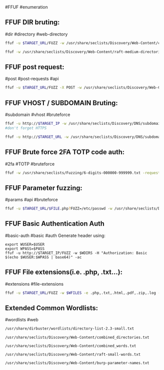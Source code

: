 #FFUF #enumeration 

**FFUF DIR bruting:**
---
#dir #directory #web-directory 

```bash
ffuf -u $TARGET_URL/FUZZ -w /usr/share/seclists/Discovery/Web-Content/common.txt
```

```bash
ffuf -w /usr/share/seclists/Discovery/Web-Content/raft-medium-directories.txt -u $TARGET_IP -recursion -e *.txt,.php,.html,.bak,.jar,.war,.backup,._backup -ac
```
**FFUF post request:**
---
#post #post-requests #api

```bash
ffuf -u $TARGET_URL/FUZZ -X POST -w /usr/share/seclists/Discovery/Web-Content/raft-medium-directories-lowercase.txt -mc all -fs 50 #-fs - filter results with file size equal to 50
```

**FFUF VHOST / SUBDOMAIN Bruting:**
---
#subdomain #vhost #bruteforce 

```bash
ffuf -u http://$TARGET_IP -w /usr/share/seclists/Discovery/DNS/subdomains-top1million-20000.txt -H "Host: FUZZ.$TARGET_URL" -ac
#don't forget HTTPS
```

```bash
ffuf -u http://$TARGET_URL -w /usr/share/seclists/Discovery/DNS/subdomains-top1million-20000.txt -H "Host: FUZZ.$TARGET_URL" -fs #default size
```

**FFUF Brute force 2FA TOTP code auth:**
---
#2fa #TOTP #bruteforce 

```bash
ffuf -w /usr/share/seclists/Fuzzing/6-digits-000000-999999.txt -request $BURPREQUEST -t 100
```

**FFUF Parameter fuzzing:**
---
#params #api #bruteforce 

```bash
ffuf -u $TARGET_URL/$FILE.php?FUZZ=/etc/passwd -w /usr/share/seclists/Discovery/Web-Content/burp-parameter-names.txt -ac
```

FFUF Basic Authentication Auth
---
#basic-auth #basic #auth 
Generate header using:
```
export WUSER=$USER
export WPASS=$PASS
ffuf -u http://$TARGET_IP/FUZZ -w $WDIRS -H "Authorization: Basic $(echo $WUSER:$WPASS | base64)" -ac
```

FFUF File extensions(i.e. .php, .txt...):
---
#extensions #file-extensions

```bash
ffuf -u $TARGET_URL/FUZZ -w $WFILES -e .php,.txt,.html,.pdf,.zip,.log -ac
```

**Extended Common Wordlists:**
---
#wordlists #web

```bash
/usr/share/dirbuster/wordlists/directory-list-2.3-small.txt
```

```
/usr/share/seclists/Discovery/Web-Content/combined_directories.txt
```

```
/usr/share/seclists/Discovery/Web-Content/combined_words.txt
```

```
/usr/share/seclists/Discovery/Web-Content/raft-small-words.txt
```

```
/usr/share/seclists/Discovery/Web-Content/burp-parameter-names.txt
```
